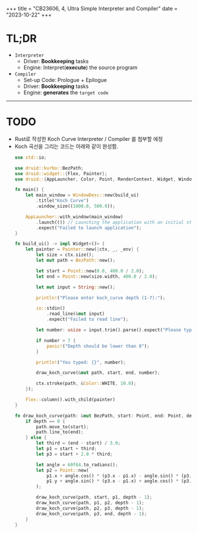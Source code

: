 +++
title = "CB23606, 4, Ultra Simple Interpreter and Compiler"
date = "2023-10-22"
+++

# TL;DR

- `Interpreter`
    - Driver: **Bookkeeping** tasks
    - Engine: Interpret(**execute**) the source program
- `Compiler`
    - Set-up Code: Prologue + Epilogue
    - Driver: **Bookkeeping** tasks
    - Engine: **generates** the `target code`

---

# TODO
- Rust로 작성한 Koch Curve Interpreter / Compiler 를 첨부할 에정
- Koch 곡선을 그리는 코드는 아래와 같이 완성함.
    ```rust
    use std::io;

    use druid::kurbo::BezPath;
    use druid::widget::{Flex, Painter};
    use druid::{AppLauncher, Color, Point, RenderContext, Widget, WindowDesc};

    fn main() {
        let main_window = WindowDesc::new(build_ui)
            .title("Koch Curve")
            .window_size((1000.0, 500.0));

        AppLauncher::with_window(main_window)
            .launch(()) // Launching the application with an initial state of unit type `()`
            .expect("Failed to launch application");
    }

    fn build_ui() -> impl Widget<()> {
        let painter = Painter::new(|ctx, _, _env| {
            let size = ctx.size();
            let mut path = BezPath::new();

            let start = Point::new(0.0, 400.0 / 2.0);
            let end = Point::new(size.width, 400.0 / 2.0);

            let mut input = String::new();

            println!("Please enter koch_curve depth (1-7):");

            io::stdin()
                .read_line(&mut input)
                .expect("Failed to read line");

            let number: usize = input.trim().parse().expect("Please type a number!");

            if number > 7 {
                panic!("Depth should be lower than 8");
            }

            println!("You typed: {}", number);

            draw_koch_curve(&mut path, start, end, number);

            ctx.stroke(path, &Color::WHITE, 10.0);
        });

        Flex::column().with_child(painter)
    }

    fn draw_koch_curve(path: &mut BezPath, start: Point, end: Point, depth: usize) {
        if depth == 0 {
            path.move_to(start);
            path.line_to(end);
        } else {
            let third = (end - start) / 3.0;
            let p1 = start + third;
            let p3 = start + 2.0 * third;

            let angle = 60f64.to_radians();
            let p2 = Point::new(
                p1.x + angle.cos() * (p3.x - p1.x) - angle.sin() * (p3.y - p1.y),
                p1.y + angle.sin() * (p3.x - p1.x) + angle.cos() * (p3.y - p1.y),
            );

            draw_koch_curve(path, start, p1, depth - 1);
            draw_koch_curve(path, p1, p2, depth - 1);
            draw_koch_curve(path, p2, p3, depth - 1);
            draw_koch_curve(path, p3, end, depth - 1);
        }
    }

    ```

